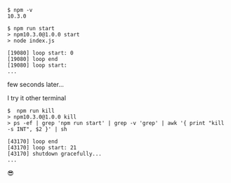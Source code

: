 ```
$ npm -v
10.3.0
```

```
$ npm run start
> npm10.3.0@1.0.0 start
> node index.js

[19080] loop start: 0
[19080] loop end
[19080] loop start: 
...
```
few seconds later...

I try it other terminal
```
$  npm run kill
> npm10.3.0@1.0.0 kill
> ps -ef | grep 'npm run start' | grep -v 'grep' | awk '{ print "kill -s INT", $2 }' | sh

[43170] loop end
[43170] loop start: 21
[43170] shutdown gracefully...
...
```
😎
